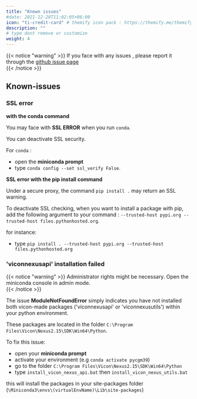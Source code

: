 ```yaml
---
title: "Known issues"
#date: 2021-12-28T11:02:05+06:00
icon: "ti-credit-card" # themify icon pack : https://themify.me/themify-icons
description: ""
# type dont remove or customize
weight: 4
---
```



{{< notice "warning" >}}
  If you face with any issues , please report it through the [github issue page](https://github.com/pyCGM2/pyCGM2/issues)  
{{< /notice >}}

## Known-issues

### SSL error

**with the conda command**

You may face with **SSL ERROR** when you run `conda`. 

You can deactivate SSL security.  

For `conda`  :

* open the **miniconda prompt**
* type  `conda config --set ssl_verify False`.   

**SSL error with the pip install command**

Under a secure proxy, the command  `pip install .` may return an SSL warning. 

To deactivate SSL checking, when you want to install a package with pip, add the following argument to your command :    `--trusted-host pypi.org --trusted-host files.pythonhosted.org`.

for instance:

 * type `pip install . --trusted-host pypi.org --trusted-host files.pythonhosted.org`


###  'viconnexusapi' installation failed

{{< notice "warning" >}}
  Administrator rights might be necessary. Open the miniconda console in admin mode.      
{{< /notice >}}

The issue **ModuleNotFoundError** simply indicates you have not installed both vicon-made packages ('viconnexusapi' or  'viconnexusutils') within your python environment.  

These packages are located in the folder `C:\Program Files\Vicon\Nexus2.15\SDK\Win64\Python`. 

To fix this issue: 

 * open your **miniconda prompt**
 * activate your environment (e.g `conda activate pycgm39`)
 * go to the folder `C:\Program Files\Vicon\Nexus2.15\SDK\Win64\Python`
 * type `install_vicon_nexus_api.bat` then `install_vicon_nexus_utils.bat`

this will install the packages in your site-packages folder (`\Miniconda3\envs\(virtualEnvName)\Lib\site-packages`)


